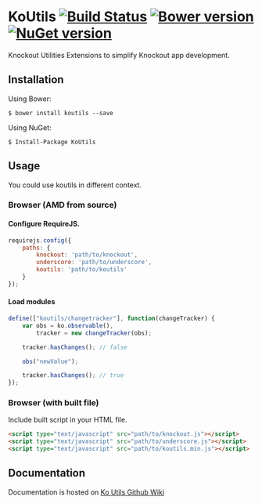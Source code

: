 ﻿# KoUtils [![Build Status](https://travis-ci.org/spatools/koutils.png)](https://travis-ci.org/spatools/koutils) [![Bower version](https://badge.fury.io/bo/koutils.png)](http://badge.fury.io/bo/koutils) [![NuGet version](https://badge.fury.io/nu/koutils.png)](http://badge.fury.io/nu/koutils)

Knockout Utilities Extensions to simplify Knockout app development.

## Installation

Using Bower:

```console
$ bower install koutils --save
```

Using NuGet: 

```console
$ Install-Package KoUtils
```

## Usage

You could use koutils in different context.

### Browser (AMD from source)

#### Configure RequireJS.

```javascript
requirejs.config({
    paths: {
        knockout: 'path/to/knockout',
        underscore: 'path/to/underscore',
        koutils: 'path/to/koutils'
    }
});
```

#### Load modules

```javascript
define(["koutils/changetracker"], function(changeTracker) {
    var obs = ko.observable(),
        tracker = new changeTracker(obs);

    tracker.hasChanges(); // false

    obs("newValue");

    tracker.hasChanges(); // true
});
```

### Browser (with built file)

Include built script in your HTML file.

```html
<script type="text/javascript" src="path/to/knockout.js"></script>
<script type="text/javascript" src="path/to/underscore.js"></script>
<script type="text/javascript" src="path/to/koutils.min.js"></script>
```

## Documentation

Documentation is hosted on 
[Ko Utils Github Wiki](https://github.com/spatools/koutils/wiki)
